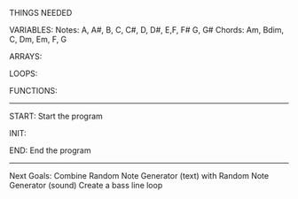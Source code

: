 THINGS NEEDED

VARIABLES:
Notes: A, A#, B, C, C#, D, D#, E,F, F# G, G#
Chords: Am, Bdim, C, Dm, Em, F, G

ARRAYS: 

LOOPS:

FUNCTIONS:

-----------------------------

START: Start the program 

INIT: 

END: End the program

------------------------------

Next Goals: 
Combine Random Note Generator (text) with Random Note Generator (sound)
Create a bass line loop
